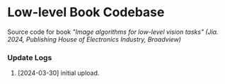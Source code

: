 # Low-level Book Codebase

Source code for book *"Image algorithms for low-level vision tasks" (Jia. 2024, Publishing House of Electronics Industry, Broadview)*

### Update Logs

1. [2024-03-30] initial upload.
